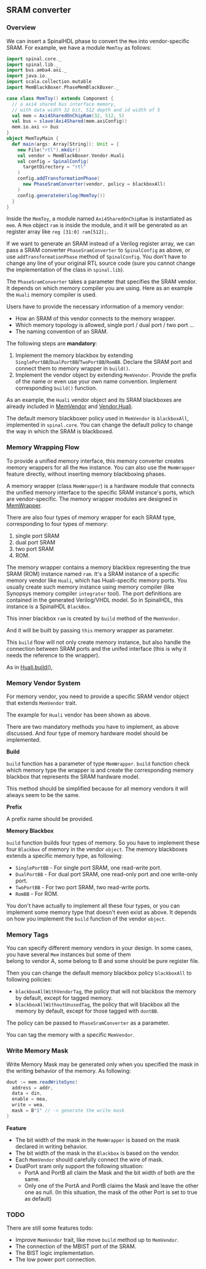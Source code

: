 ## SRAM converter

### Overview

We can insert a SpinalHDL phase to convert the `Mem` into vendor-specific SRAM.
For example, we have a module `MemToy` as follows:
```scala
import spinal.core._
import spinal.lib._
import bus.amba4.axi._
import java.io._
import scala.collection.mutable
import MemBlackBoxer.PhaseMemBlackBoxer._

case class MemToy() extends Component {
  // a axi4 shared bus interface memory, 
  // with data width 32 bit, 512 depth and id width of 5
  val mem = Axi4SharedOnChipRam(32, 512, 5)
  val bus = slave(Axi4Shared(mem.axiConfig))
  mem.io.axi <> bus
}
object MemToyMain {
  def main(args: Array[String]): Unit = {
    new File("rtl").mkdir()
    val vendor = MemBlackBoxer.Vendor.Huali
    val config = SpinalConfig(
      targetDirectory = "rtl"
    )
    config.addTransformationPhase(
      new PhaseSramConverter(vendor, policy = blackboxAll)
    )
    config.generateVerilog(MemToy())
  }
}
```
Inside the `MemToy`, a module named `Axi4SharedOnChipRam` is instantiated as `mem`. A `Mem` object `ram` is inside the module,
and it will be generated as an register array like `reg [31:0] ram[512];`.

If we want to generate an SRAM instead of a Verilog register array, 
we can pass a SRAM converter `PhaseSramConverter` to `SpinalConfig` as above,
or use `addTransformationPhase` method of `SpinalConfig`.
You don't have to change any line of your original RTL source code 
(sure you cannot change the implementation of the class in `spinal.lib`).

The `PhaseSramConverter` takes a parameter that specifies the SRAM vendor. It depends on which 
memory compiler you are using. Here as an example the `Huali` memory compiler is used. 

Users have to provide the necessary information of a memory vendor:
* How an SRAM of this vendor connects to the memory wrapper.
* Which memory topology is allowed, single port / dual port / two port ...
* The naming convention of an SRAM.

The following steps are **mandatory**:
1. Implement the memory blackbox by extending `SinglePortBB`/`DualPortBB`/`TwoPortBB`/`RomBB`. Declare the SRAM port and connect them to memory wrapper in `build()`.
2. Implement the vendor object by extending `MemVendor`. Provide the prefix of the name or even use your own name convention. Implement corresponding `build()` function.

As an example, the `Huali` vendor object and its SRAM blackboxes are already included in 
[MemVendor](src/main/scala/MemBlackBoxer/MemManager/MemVendor.scala) and 
[Vendor.Huali](src/main/scala/MemBlackBoxer/Vendor/Huali.scala).

The default memory blackboxer policy used in `MemVendor` is `blackboxAll`, implemented in `spinal.core`. You can change the default policy to change the way in which the SRAM is blackboxed. 

### Memory Wrapping Flow

To provide a unified memory interface, this memory converter creates memory wrappers for all the `Mem` instance. 
You can also use the `MemWrapper` feature directly, without inserting memory blackboxing phases.

A memory wrapper (class `MemWrapper`) is a hardware module that connects the unified memory interface to the specific SRAM instance's ports,
which are vendor-specific. The memory wrapper modules are designed in [MemWrapper](src/main/scala/MemBlackBoxer/MemManager/MemWrapper.scala).

There are also four types of memory wrapper for each SRAM type, corresponding to four types of memory: 
1. single port SRAM
2. dual port SRAM
3. two port SRAM
4. ROM.

The memory wrapper contains a memory blackbox representing the true SRAM (ROM) instance named `ram`.
It's a SRAM instance of a specific memory vendor like `Huali`, which has Huali-specific memory ports. 
You usually create such memory instance using memory compiler (like Synopsys memory compiler `integrator` tool). 
The port definitions are contained in the generated Verilog/VHDL model. So in SpinalHDL, this instance is a SpinalHDL `BlackBox`.

This inner blackbox `ram` is created by `build` method of the `MemVendor`. 

And it will be built by passing `this` memory wrapper as parameter.

This `build` flow will not only create memory instance, but also handle the connection between SRAM ports and the unifed interface
(this is why it needs the reference to the wrapper).

As in [Huali.build()](src/main/scala/MemBlackBoxer/Vendor/Huali.scala),

### Memory Vendor System

For memory vendor, you need to provide a specific SRAM vendor object that extends `MemVendor` trait. 

The example for `Huali` vendor has been shown  as above.

There are two mandatory methods you have to implement, as above discussed.
And four type of memory hardware model should be implemented.

**Build** 

`build` function has a parameter of type `MemWrapper`. 
`build` function check which memory type the wrapper is and create the corresponding memory blackbox that represents the SRAM hardware model.

This method should be simplified because for all memory vendors it will always seem to be the same.

**Prefix**

A prefix name should be provided. 

**Memory Blackbox**

`build` function builds four types of memory. 
So you have to implement these four `Blackbox` of memory in the vendor `object`.
The memory blackboxes extends a specific memory type, as following:
* `SinglePortBB` - For single port SRAM, one read-write port.
* `DualPortBB` - For dual port SRAM, one read-only port and one write-only port.
* `TwoPortBB` - For two port SRAM, two read-write ports.
* `RomBB` - For ROM.

You don't have actually to implement all these four types, 
or you can implement some memory type that doesn't even exist as above.
It depends on how you implement the `build` function of the vendor `object`.

### Memory Tags

You can specify different memory vendors in your design. 
In some cases, you have several `Mem` instances but some of them  
belong to vendor A, some belong to B and some should be pure register file.

Then you can change the default memory blackbox policy `blackboxAll` to following policies:
* `blackboxAllWithVendorTag`, the policy that will not blackbox the memory by default, except for tagged memory.
* `blackboxAllWithoutUnusedTag`, the policy that will blackbox all the memory by default, except for those tagged with `dontBB`.

The policy can be passed to `PhaseSramConverter` as a parameter.

You can tag the memory with a specific `MemVendor`. 

### Write Memory Mask

Write Memory Mask may be generated only when you specified the mask in the writing behavior of the memory. As following:
```scala
dout := mem.readWriteSync(
  address = addr,
  data = din,
  enable = mea,
  write = wea,
  mask = B"1" // -> generate the write mask
)
```

**Feature**
* The bit width of the mask in the `MemWrapper` is based on the mask declared in writing behavior.
* The bit width of the mask in the `Blackbox` is based on the vendor.
* Each `MemVendor` should carefully connect the wire of mask.
* DualPort sram only support the following situation:
    * PortA and PortB all claim the Mask and the bit width of both are the same.
    * Only one of the PortA and PortB claims the Mask and leave the other one as null. (In this situation, the mask of the other Port is set to true as default)


### TODO

There are still some features todo:
* Improve `MemVendor` trait, like move `build` method up to `MemVendor`.
* The connection of the MBIST port of the SRAM.
* The BIST logic implementation. 
* The low power port connection.
